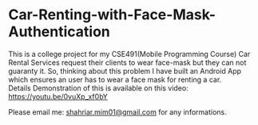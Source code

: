 # Car-Renting-with-Face-Mask-Authentication
This is a college project for my CSE491(Mobile Programming Course)
Car Rental Services request their clients to wear face-mask but they can not guaranty it. So, thinking about this problem I have built an Android App which ensures an user has to wear a face mask for renting a car.  
Details Demonstration of this is available on this video: https://youtu.be/0vuXp_xf0bY

Please email me: shahriar.mim01@gmail.com for any informations. 
